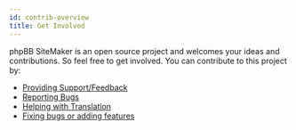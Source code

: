 ```yaml
---
id: contrib-overview
title: Get Involved
---
```


phpBB SiteMaker is an open source project and welcomes your ideas and contributions.
So feel free to get involved.
You can contribute to this project by:

* [Providing Support/Feedback](https://www.phpbb.com/customise/db/extension/phpbb_sitemaker_2)
* [Reporting Bugs](https://github.com/blitze/phpBB-ext-sitemaker/issues)
* [Helping with Translation](./contrib-translators.md)
* [Fixing bugs or adding features](./contrib-pull-request.md)
